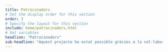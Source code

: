 ```yaml
---
title: Patrocinadors
# Set the display order for this section
order: 3
# Specify the layout for this section
include: home/patrocinadors.html
# Set variables
headline: "Patrocinadors"
sub-headline: "Aquest projecte ha estat possible gràcies a la col·laboració de les següents organitzacions"
---
```

